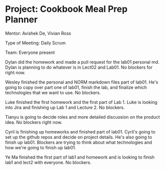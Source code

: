 # Project: Cookbook Meal Prep Planner

Mentor: Avishek De, Vivian Ross

Type of Meeting: Daily Scrum

Team: Everyone present

Dylan did the homework and made a pull request for the lab01 personal md. Dylan is planning to do whatever is in Lect02 and Lab01. No blockers for right now.

Wesley finished the personal and NORM markdown files part of lab01. He's going to copy over part one of lab01, finish the lab, and finalize which technologies that we want to use. No blockers.

Luke finished the first homework and the first part of Lab 1. Luke is looking into Jira and finishing up Lab 1 and Lecture 2. No blockers.

Tianyu is going to decide roles and more detailed discussion on the product idea. No blockers right now.

Cyril is finishing up homeworks and finished part of lab01. Cyril's going to set up the github repos and decide on project details. He's also going to finish up lab01. Blockers are trying to think about what technologies and how we're going to finish up lab01.

Ye Ma finished the first part of lab1 and homework and is looking to finish lab1 and lect2 with everyone. No blockers.
